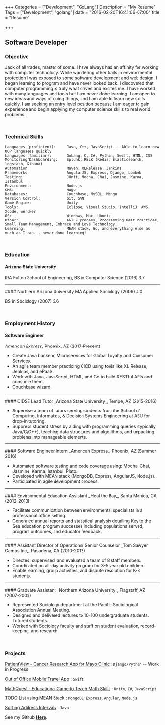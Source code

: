 +++
Categories = ["Development", "GoLang"]
Description = "My Resume"
Tags = ["Development", "golang"]
date = "2016-02-20T16:41:06-07:00"
title = "Resume"

+++

## Software Developer 

### Objective
Jack of all trades, master of some. I have always had an affinity for working with computer technology. While wandering other trails in environmental protection l was exposed to some software development and web design. I began learning to program and have never looked back. 
I discovered that computer programming is truly what drives and excites me. I have worked with many languages and tools but I am never done learning. I am open to new ideas and ways of doing things, and I am able to learn new skills quickly. I am seeking an entry level position because I am eager to gain experience and begin applying my computer science skills to real world problems. 

<br>

### Technical Skills
	Languages (proficient): 	Java, C++, JavaScript -- Able to learn new OOP languages quickly
	Languages (familiar):		GoLang, C, C#, Python, Swift, HTML, CSS
	Monitoring/Dashboarding:	Splunk, RELK (Redis, Elasticsearch, logstash, Kibana)
	Automation:					Maven, XLRelease, Jenkins
	Frameworks:					AngularJS, Express, Django, Lombok
	Testing:					JUnit, Mocha, Chai, Jasmine, Karma, Istanbul
	Environment:				Node.js
	CMS: 						Hugo
	Databases:					Couchbase, MySQL, Mongo
	Version Control:			Git, SVN
	Game Engine:				Unity
	Tools:						Eclipse, Visual Studio, IntelliJ, AWS, Xcode, wercker
	OS:							Windows, Mac, Ubuntu
	Other:						AGILE process, Programming Best Practices, Small Team Management, Embrace and Love Technology. 
	Learning:					MEAN stack, Go, and everything else as much as I can... never done learning! 

<br>

### Education
#### Arizona State University
IRA Fulton School of Engineering, BS in Computer Science (2016) 3.7
<hr>
#### Northern Arizona University
MA Applied Sociology (2009) 4.0 

BS in Sociology (2007) 3.6

<br>

### Employment History
#### Software Engineer
_American Express_, Phoenix, AZ (2017-Present)
<ul>
	<li> Create Java backend Microservices for Global Loyalty and Consumer Services.</li>
	<li> An agile team member practicing CICD using tools like XL Release, Jenkins, and ePaaS.</li> 
	<li> Work with Java, JavaScript, HTML, and Go to build RESTful APIs and consume them.</li> 
	<li> Couchbase wizard.</li> 
</ul>
<hr>
#### CIDSE Lead Tutor 
_Arizona State University_, Tempe, AZ (2015-2016)
<ul>
	<li> Supervise a team of tutors serving students from the School of Computing, Informatics, & Decision Systems Engineering at ASU for drop-in tutoring.</li>
	<li> Suppress student stress by aiding with programming queries (typically Java/C/C++), teaching data structures and algorithms, and unpacking problems into manageable elements.</li> 
</ul>
<hr>
#### Software Engineer Intern
_American Express_, Phoenix, AZ (Summer 2016)
<ul>
	<li> Automated software testing and code coverage using: Mocha, Chai, Jasmine, Karma, Istanbul, Plato. </li>
	<li> Developed with MEAN stack (MongoDB, Express, AngularJS, Node.js).</li> 
	<li> Participated in agile development process.</li> 
</ul>
<hr>
#### Environmental Education Assistant 
_Heal the Bay_, Santa Monica, CA (2012-2013) 
<ul>
	<li> Facilitate communication between environmental specialists in a professional office setting.</li>
	<li> Generated annual reports and statistical analysis detailing Key to the Sea education program successes including populations served, program outcomes, and educator feedback.</li> 
</ul>
<hr>
#### Assistant Director of Operations/ Senior Counselor
_Tom Sawyer Camps Inc_, Pasadena, CA (2010-2012)
<ul>
	<li> Directed, supervised, and evaluated a team of 8 staff members.</li>
	<li> Coordinated an all-day activity program for 3-5 year old children.</li> 
	<li> Enable learning, group activities, and dispute resolution for K-8 students.</li> 
</ul>
<hr>
#### Graduate Assistant
_Northern Arizona University_, Flagstaff, AZ (2007-2009)
<ul>
	<li> Represented Sociology department at the Pacific Sociological Association Annual Meeting.</li>
	<li> Designed and delivered lectures to 10-100 undergraduate students. Tutored students.</li> 
	<li> Worked with Sociology faculty and staff on student evaluation, record-keeping, and research.</li> 
</ul>


<br>


### Projects

[PatientView - Cancer Research App for Mayo Clinic](http://hanshovanitz.com/post/Capstone3/) : `Django/Python` -- Work in Progress

[Out of Office Mobile Travel App](http://hanshovanitz.com/post/TravelApp/) : `Swift`

[MathQuest - Educational Game to Teach Math Skills](http://hanshovanitz.com/post/MathQuest/) : `Unity`, `C#`, `JavaScript`

[TODO List using MEAN Stack](http://hanshovanitz.com/post/MEAN/) : `MongoDB`, `Express`, `Angular`, `Node.js`

[Sorting Address Intervals](http://hanshovanitz.com/post/address/) : `Java` 


See my Github [**Here**](https://github.com/HansHovanitz).









	

